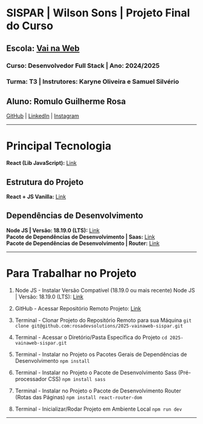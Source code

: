 # **SISPAR | Wilson Sons | Projeto Final do Curso**

## **Escola:** [Vai na Web](https://vainaweb.com.br/)<br/>
### **Curso:** Desenvolvedor Full Stack | **Ano:** 2024/2025<br/>
### **Turma:** T3 | **Instrutores:** Karyne Oliveira e Samuel Silvério

## **Aluno:** Romulo Guilherme Rosa
[GitHub](https://github.com/rosadevsolutions) | [LinkedIn](https://www.linkedin.com/in/rosadevsolutions/) | [Instagram](https://www.instagram.com/rosadevsolutions/)

---

# Principal Tecnologia
**React (Lib JavaScript):** [Link](https://react.dev/)

## Estrutura do Projeto
**React + JS Vanilla:** [Link](https://vite.dev/guide/)

## Dependências de Desenvolvimento
**Node JS | Versão: 18.19.0 (LTS):** [Link](https://nodejs.org/pt/blog/release/v18.19.0)<br/>
**Pacote de Dependências de Desenvolvimento | Saas:** [Link](https://www.npmjs.com/package/sass)<br/>
**Pacote de Dependências de Desenvolvimento | Router:** [Link](https://www.npmjs.com/package/react-router-dom)

---
# Para Trabalhar no Projeto

1) Node JS - Instalar Versão Compatível (18.19.0 ou mais recente)
Node JS | Versão: 18.19.0 (LTS): [Link](https://nodejs.org/pt/blog/release/v18.19.0)

2) GitHub - Acessar Repositório Remoto
Projeto: [Link](https://github.com/rosadevsolutions/2025-vainaweb-sispar)

3) Terminal - Clonar Projeto do Repositório Remoto para sua Máquina
`git clone git@github.com:rosadevsolutions/2025-vainaweb-sispar.git`

4) Terminal - Acessar o Diretório/Pasta Específica do Projeto
`cd 2025-vainaweb-sispar.git`

5) Terminal - Instalar no Projeto os Pacotes Gerais de Dependências de Desenvolvimento
`npm install`

6) Terminal - Instalar no Projeto o Pacote de Desenvolvimento Sass (Pré-processador CSS)
`npm install sass`

7) Terminal - Instalar no Projeto o Pacote de Desenvolvimento Router (Rotas das Páginas)
`npm install react-router-dom`

8) Terminal - Inicializar/Rodar Projeto em Ambiente Local
`npm run dev`

---
